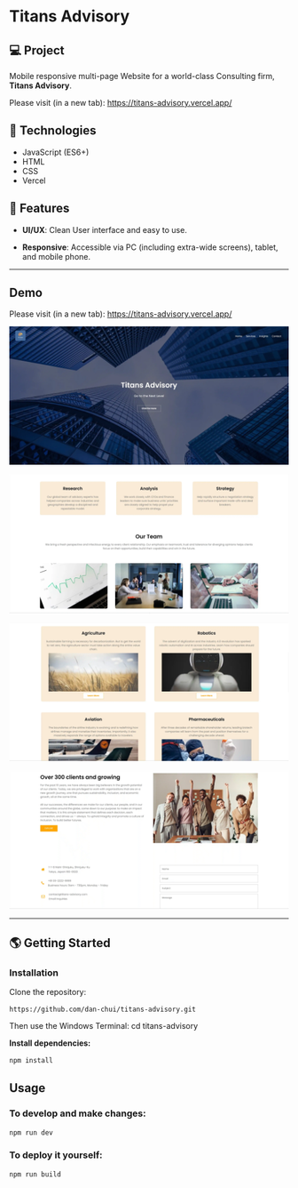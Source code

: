 # Titans Advisory

## 💻 Project
Mobile responsive multi-page Website for a world-class Consulting firm, **Titans Advisory**.

Please visit (in a new tab): https://titans-advisory.vercel.app/

## 🚀 Technologies

- JavaScript (ES6+)
- HTML
- CSS
- Vercel

## 💫 Features

- **UI/UX**: Clean User interface and easy to use.

- **Responsive**: Accessible via PC (including extra-wide screens), tablet, and mobile phone.

---
## Demo

Please visit (in a new tab): https://titans-advisory.vercel.app/

![](/assets/screenshot1.webp)

![](/assets/screenshot2.webp)

![](/assets/screenshot3.webp)

![](/assets/screenshot4.webp)

---

## 🌎 Getting Started

### Installation

Clone the repository:

```
https://github.com/dan-chui/titans-advisory.git
```

Then use the Windows Terminal: cd titans-advisory


**Install dependencies:**

```
npm install
```

## Usage
### To develop and make changes:

```
npm run dev
```

### To deploy it yourself:

```
npm run build
```
